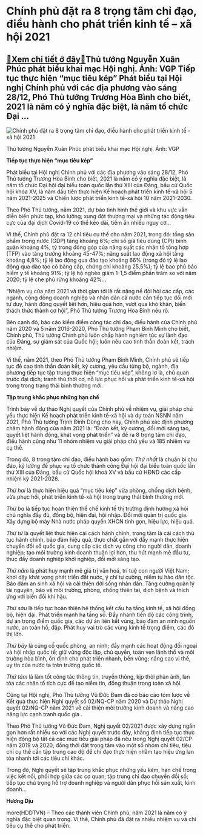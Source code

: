 Chính phủ đặt ra 8 trọng tâm chỉ đạo, điều hành cho phát triển kinh tế – xã hội 2021
====================================================================================

[:gift:Xem chi tiết ở đây:gift:](https://hddtvn.com/chinh-phu-dat-ra-8-trong-tam-chi-dao-dieu-hanh-cho-phat-trien-kinh-te-xa-hoi-2021/)Thủ tướng Nguyễn Xuân Phúc phát biểu khai mạc Hội nghị. Ảnh: VGP Tiếp tục thực hiện “mục tiêu kép” Phát biểu tại Hội nghị Chính phủ với các địa phương vào sáng 28/12, Phó Thủ tướng Trương Hòa Bình cho biết, 2021 là năm có ý nghĩa đặc biệt, là năm tổ chức Đại …
--------------------------------------------------------------------------------------------------------------------------------------------------------------------------------------------------------------------------------------------------------------------





![Chính phủ đặt ra 8 trọng tâm chỉ đạo, điều hành cho phát triển kinh tế - xã hội 2021](https://hddtvn.com/wp-content/uploads/2021/01/5636_NQH_3297.jpg "Chính phủ đặt ra 8 trọng tâm chỉ đạo, điều hành cho phát triển kinh tế - xã hội 2021")


Thủ tướng Nguyễn Xuân Phúc phát biểu khai mạc Hội nghị. Ảnh: VGP



**Tiếp tục thực hiện “mục tiêu kép”**


Phát biểu tại Hội nghị Chính phủ với các địa phương vào sáng 28/12, Phó Thủ tướng Trương Hòa Bình cho biết, 2021 là năm có ý nghĩa đặc biệt, là năm tổ chức Đại hội đại biểu toàn quốc lần thứ XIII của Đảng, bầu cử Quốc hội khóa XV, là năm đầu tiên thực hiện Kế hoạch phát triển kinh tế-xã hội 5 năm 2021-2025 và Chiến lược phát triển kinh tế-xã hội 10 năm 2021-2030.


Theo Phó Thủ tướng, năm 2021, dự báo tình hình thế giới và khu vực vẫn diễn biến phức tạp, khó lường; xung đột thương mại và những tác động tiêu cực của đại dịch Covid-19 có thể kéo dài, tiềm ẩn nhiều nguy cơ…


Vì thế, Chính phủ đặt ra 12 chỉ tiêu cụ thể cho năm 2021, trong đó: tổng sản phẩm trong nước (GDP) tăng khoảng 6%; chỉ số giá tiêu dùng (CPI) bình quân khoảng 4%; tỷ trọng đóng góp của năng suất các nhân tố tổng hợp (TFP) vào tăng trưởng khoảng 45-47%; năng suất lao động xã hội tăng khoảng 4,8%; tỷ lệ lao động qua đào tạo khoảng 66% (trong đó tỷ lệ lao động qua đào tạo có bằng cấp, chứng chỉ khoảng 25,5%); tỷ lệ bao phủ bảo hiểm y tế khoảng 91%; tỷ lệ hộ nghèo giảm 1-1,5 điểm phần trăm so với năm 2020; tỷ lệ che phủ rừng khoảng 42%…


“Nhiệm vụ của năm 2021 và thời gian tới là rất nặng nề đòi hỏi các cấp, các ngành, cộng đồng doanh nghiệp và nhân dân cả nước cần tiếp tục đổi mới tư duy, hành động quyết liệt hơn, hiệu quả hơn, vượt qua khó khăn, biến thách thức thành cơ hội”, Phó Thủ tướng Trương Hòa Bình nêu rõ.


Bên cạnh đó, báo cáo kiểm điểm công tác chỉ đạo, điều hành của Chính phủ năm 2020 và 5 năm 2016-2020, Phó Thủ tướng Phạm Bình Minh cho biết, Chính phủ, Thủ tướng Chính phủ luôn chấp hành nghiêm túc sự lãnh đạo của Đảng, sự giám sát của Quốc hội; luôn nêu cao tinh thần đoàn kết, trách nhiệm.


Vì thế, năm 2021, theo Phó Thủ tướng Phạm Bình Minh, Chính phủ sẽ tiếp tục đề cao tinh thần đoàn kết, kỷ cương, yêu cầu từng bộ, ngành, địa phương tiếp tục tập trung thực hiện “mục tiêu kép”, không lơ là, chủ quan trước đại dịch; tranh thủ thời cơ, nỗ lực phục hồi và phát triển kinh tế-xã hội trong trong trạng thái bình thường mới.


**Tập trung khắc phục những hạn chế**


Trình bày về dự thảo Nghị quyết của Chính phủ về nhiệm vụ, giải pháp chủ yếu thực hiện Kế hoạch phát triển kinh tế-xã hội và dự toán NSNN năm 2021, Phó Thủ tướng Trịnh Đình Dũng cho hay, Chính phủ xác định phương châm hành động của năm 2021 là: “Đoàn kết, kỷ cương, đổi mới sáng tạo, quyết liệt hành động, khát vọng phát triển” và đề ra 8 trọng tâm chỉ đạo, điều hành cũng như 11 nhóm nhiệm vụ giải pháp chủ yếu và 185 nhiệm vụ cụ thể.


Trong đó, 8 trọng tâm chỉ đạo, điều hành bao gồm: *Thứ nhất* là chuẩn bị chu đáo, kỹ lưỡng để phục vụ tổ chức thành công Đại hội đại biểu toàn quốc lần thứ XIII của Đảng, bầu cử Quốc hội khoá XV và bầu cử HĐND các cấp nhiệm kỳ 2021-2026.


*Thứ hai* là thực hiện hiệu quả “mục tiêu kép” vừa phòng, chống dịch bệnh, vừa phục hồi, phát triển kinh tế-xã hội trong trạng thái bình thường mới.


*Thứ ba* là tiếp tục hoàn thiện thể chế kinh tế thị trường định hướng xã hội chủ nghĩa đầy đủ, đồng bộ, hiện đại, hội nhập. Đổi mới quản trị quốc gia. Xây dựng bộ máy Nhà nước pháp quyền XHCN tinh gọn, hiệu lực, hiệu quả.


*Thứ tư* là quyết liệt thực hiện cải cách hành chính, trọng tâm là cải cách thủ tục hành chính, bảo đảm hiệu quả, thực chất gắn với đẩy mạnh thực hiện chuyển đổi số quốc gia, cung cấp các dịch vụ công cho người dân, doanh nghiệp; tạo môi trường kinh doanh thuận lợi hơn, thu hút mạnh mẽ đầu tư, thúc đẩy doanh nghiệp khởi nghiệp, đổi mới sáng tạo.


*Thứ năm* là phát huy mạnh mẽ giá trị văn hoá, trí tuệ con người Việt Nam; khơi dậy khát vọng phát triển đất nước, ý chí tự cường, niềm tự hào dân tộc. Bảo đảm an sinh xã hội và cải thiện đời sống nhân dân. Tăng cường quản lý tài nguyên, bảo vệ môi trường, phòng, chống thiên tai, dịch bệnh và thích ứng với biến đổi khí hậu.


*Thứ sáu* là tiếp tục hoàn thiện hệ thống kết cấu hạ tầng kinh tế, xã hội đồng bộ, hiện đại. Phát triển mạnh hạ tầng số. Đẩy nhanh tiến độ các công trình, dự án trọng điểm quốc gia, các dự án liên kết vùng, bảo đảm an ninh nguồn nước, an toàn hồ, đập. Phát huy vai trò các vùng kinh tế trọng điểm, các đô thị lớn.


*Thứ bảy* là củng cố quốc phòng, an ninh; đẩy mạnh các hoạt động đối ngoại và hội nhập quốc tế; giữ vững độc lập, chủ quyền, toàn vẹn lãnh thổ và môi trường hòa bình, ổn định cho phát triển nhanh, bền vững; nâng cao vị thế, uy tín của nước ta trên trường quốc tế.


*Thứ tám* là làm tốt công tác thông tin, truyền thông, kịp thời phản ánh, lan tỏa các nhân tố tích cực để tạo niềm tin, đồng thuận trong toàn xã hội.


Cũng tại Hội nghị, Phó Thủ tướng Vũ Đức Đam đã có báo cáo tóm lược về Kết quả thực hiện Nghị quyết số 02/NQ-CP năm 2020 và Dự thảo Nghị quyết 02/NQ-CP năm 2021 về cải thiện môi trường kinh doanh và nâng cao năng lực cạnh tranh quốc gia .


Theo Phó Thủ tướng Vũ Đức Đam, Nghị quyết 02/2021 được xây dựng ngắn gọn hơn rất nhiều so với các Nghị quyết trước đây, khẳng định tiếp tục thực hiện động bộ tất cả các mục tiêu giải pháp đã nêu trong Nghị quyết 02/CP năm 2019 và 2020; đồng thời đặt trọng tâm vào một số nhóm chỉ tiêu, tiêu chí cụ thể cần tập trung cao độ để chỉ đạo thực hiện nhằm tạo hiệu ứng lan tỏa nhanh tới các tiêu chí khác.


Trong đó, Nghị quyết sẽ tập trung khắc phục những yếu kém, hạn chế trong việc kết nối, phối hợp giữa các cơ quan; tập trung chỉ đạo chuyển đổi số; tiếp tục chú trọng hỗ trợ doanh nghiệp và người dân phục hồi sản xuất, kinh doanh…




**Hương Dịu**



more(HDDTVN) – Theo các thành viên Chính phủ, năm 2021 là năm có ý nghĩa đặc biệt quan trọng. Vì thế, Chính phủ đã đặt ra nhiều nhiệm vụ và chỉ tiêu cụ thể cho phát triển.

